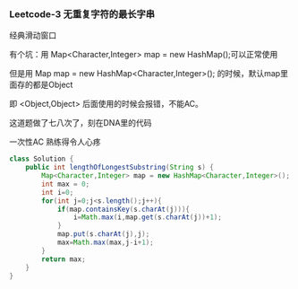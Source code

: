 ### Leetcode-3  无重复字符的最长字串

经典滑动窗口

有个坑：用 Map<Character,Integer> map = new HashMap();可以正常使用

但是用  Map  map = new HashMap<Character,Integer>();  的时候，默认map里面存的都是Object

即 <Object,Object>  后面使用的时候会报错，不能AC。

这道题做了七八次了，刻在DNA里的代码

一次性AC  熟练得令人心疼

```java
class Solution {
    public int lengthOfLongestSubstring(String s) {
        Map<Character,Integer> map = new HashMap<Character,Integer>();
        int max = 0;
        int i=0;
        for(int j=0;j<s.length();j++){
            if(map.containsKey(s.charAt(j))){
                i=Math.max(i,map.get(s.charAt(j))+1);
            }
            map.put(s.charAt(j),j);
            max=Math.max(max,j-i+1);
        }
        return max;
    }
}
```



